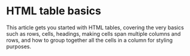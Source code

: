# HTML table basics

This article gets you started with HTML tables, covering the very basics such as rows, cells, headings, making cells span multiple columns and rows, and how to group together all the cells in a column for styling purposes.
